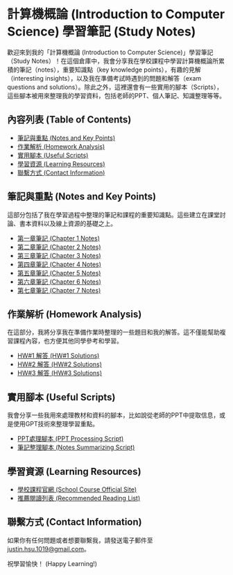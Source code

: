 # 計算機概論 (Introduction to Computer Science) 學習筆記 (Study Notes)

歡迎來到我的「計算機概論 (Introduction to Computer Science)」學習筆記（Study Notes）！在這個倉庫中，我會分享我在學校課程中學習計算機概論所累積的筆記（notes），重要知識點（key knowledge points），有趣的見解（interesting insights），以及我在準備考試時遇到的問題和解答（exam questions and solutions）。除此之外，這裡還會有一些實用的腳本（Scripts），這些腳本被用來整理我的學習資料，包括老師的PPT、個人筆記、知識整理等等。

## 內容列表 (Table of Contents)

- [筆記與重點 (Notes and Key Points)](#筆記與重點-notes-and-key-points)
- [作業解析 (Homework Analysis)](#作業解析-homework-analysis)
- [實用腳本 (Useful Scripts)](#實用腳本-useful-scripts)
- [學習資源 (Learning Resources)](#學習資源-learning-resources)
- [聯繫方式 (Contact Information)](#聯繫方式-contact-information)

## 筆記與重點 (Notes and Key Points)

這部分包括了我在學習過程中整理的筆記和課程的重要知識點。這些建立在課堂討論、書本資料以及線上資源的基礎之上。

- [第一章筆記 (Chapter 1 Notes)](/Notes/chapter-1.md)
- [第二章筆記 (Chapter 2 Notes)](/Notes/chapter-2.md)
- [第三章筆記 (Chapter 3 Notes)](/Notes/chapter-3.md)
- [第四章筆記 (Chapter 4 Notes)](/Notes/chapter-4.md)
- [第五章筆記 (Chapter 5 Notes)](/Notes/chapter-5.md)
- [第六章筆記 (Chapter 6 Notes)](/Notes/chapter-6.md)
- [第七章筆記 (Chapter 7 Notes)](/Notes/chapter-7.md)

## 作業解析 (Homework Analysis)

在這部分，我將分享我在準備作業時整理的一些題目和我的解答。這不僅能幫助複習課程內容，也方便其他同學參考和學習。

- [HW#1 解答 (HW#1 Solutions)](/Homework/hw1.md)
- [HW#2 解答 (HW#2 Solutions)](/Homework/hw2.md)
- [HW#3 解答 (HW#3 Solutions)](/Homework/hw3.md)

## 實用腳本 (Useful Scripts)

我會分享一些我用來處理教材和資料的腳本，比如說從老師的PPT中提取信息，或是使用GPT技術來整理學習重點。

- [PPT處理腳本 (PPT Processing Script)](/Scripts/BackEnd/PPT_2_Text.py)
- [筆記整理腳本 (Notes Summarizing Script)](/Scripts/BackEnd/Notes_Process.py)

## 學習資源 (Learning Resources)

- [學校課程官網 (School Course Official Site)](https://www.cs.nccu.edu.tw/~ttsai/course/ICS2023.htm)
- [推薦閱讀列表 (Recommended Reading List)](/Resources/README.md)

## 聯繫方式 (Contact Information)

如果你有任何問題或者想要聯繫我，請發送電子郵件至 [justin.hsu.1019@gmail.com](mailto:justin.hsu.1019@gmail.com)。

祝學習愉快！ (Happy Learning!)
